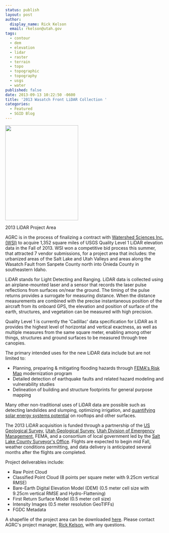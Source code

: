 ```yaml
---
status: publish
layout: post
author:
  display_name: Rick Kelson
  email: rkelson@utah.gov
tags:
  - contour
  - dem
  - elevation
  - lidar
  - raster
  - terrain
  - topo
  - topographic
  - topography
  - usgs
  - water
published: false
date: 2013-09-13 10:22:50 -0600
title: '2013 Wasatch Front LiDAR Collection '
categories:
  - Featured
  - SGID Blog
---
```

<div class="caption"><a href="{{ "/downloads/2013-Lidar-Project-Area.jpg" | prepend: site.baseurl }}"><img src="{{ "/images/2013-Lidar-Project-Area-231x300.jpg" | prepend: site.baseurl }}" alt="" title="2013 LiDAR Project Area" width="231" height="300" class="size-medium wp-image-13735" /></a><p class="caption-text">2013 LiDAR Project Area</p></div>AGRC is in the process of finalizing a contract with <a href="http://www.watershedsciences.com/" title="WSI">Watershed Sciences Inc. (WSI)</a> to acquire 1,352 square miles of USGS Quality Level 1 LiDAR elevation data in the Fall of 2013. WSI won a competitive bid process this summer, that attracted 7 vendor submissions, for a project area that includes: the urbanized areas of the Salt Lake and Utah Valleys and areas along the Wasatch Fault from Sanpete County north into Onieda County in southeastern Idaho. </p>
<p>LiDAR stands for Light Detecting and Ranging. LiDAR data is collected using an airplane-mounted laser and a sensor that records the laser pulse reflections from surfaces on/near the ground. The timing of the pulse returns provides a surrogate for measuring distance. When the distance measurements are combined with the precise instantaneous position of the aircraft from its onboard GPS, the elevation and position of surface of the earth, structures, and vegetation can be measured with high precision.</p>
<p>Quality Level 1 is currently the 'Cadillac' data specification for LiDAR as it provides the highest level of horizontal and vertical exactness, as well as multiple measures from the same square meter, enabling among other things, structures and ground surfaces to be measured through tree canopies.</p>
<p>The primary intended uses for the new LiDAR data include but are not limited to:</p>
<ul>
<li>Planning, preparing & mitigating flooding hazards through <a href="http://www.fema.gov/risk-mapping-assessment-planning">FEMA's Risk Map</a> modernization program</li>
<li>Detailed detection of earthquake faults and related hazard modeling and vulnerability studies</li>
<li>Delineation of building and structure footprints for general purpose mapping</li>
</ul>
<p>Many other non-traditional uses of LiDAR data are possible such as detecting landslides and slumping, optimizing irrigation, and <a href="http://www.slideshare.net/bgranberg/salt-lake-solar-ignite">quantifying solar energy systems potential</a> on rooftops and other surfaces.</p>
<p>The 2013 LiDAR acquisition is funded through a partnership of the <a href="http://earthquake.usgs.gov/">US Geological Survey</a>, <a href="http://geology.utah.gov/">Utah Geological Survey</a>, <a href="http://dem.utah.gov/">Utah Division of Emergency Management</a>, FEMA, and a consortium of local government led by the <a href="http://surveyor.slco.org/">Salt Lake County Surveyor's Office</a>. Flights are expected to begin mid Fall, weather conditions permitting, and data delivery is anticipated several months after the flights are completed. </p>
<p>Project deliverables include:</p>
<ul>
<li>Raw Point Cloud</li>
<li>Classified Point Cloud (8 points per square meter with 9.25cm vertical RMSE)</li>
<li>Bare-Earth Digital Elevation Model (DEM) (0.5 meter cell size with 9.25cm vertical RMSE and Hydro-Flattening)</li>
<li>First Return Surface Model (0.5 meter cell size)</li>
<li>Intensity Images (0.5 meter resolution GeoTIFFs)</li>
<li>FGDC Metadata</li>
</ul>
<p>A shapefile of the project area can be downloaded <a href="ftp://ftp.agrc.utah.gov/Temp/Lidar_2013/Utah_Lidar_2013.zip">here</a>. Please contact AGRC's project manager, <a href="mailto:rkelson@utah.gov">Rick Kelson</a>, with any questions.</p>
